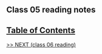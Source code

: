 ## Class 05 reading notes

## [Table of Contents](https://wondwosentsige.github.io/code-201-reading-notes)


























[>> NEXT (class 06 reading)](https://wondwosentsige.github.io/code-201-reading-notes/class-06)


